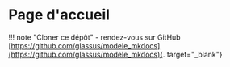 # Page d'accueil


!!! note "Cloner ce dépôt"
    - rendez-vous sur GitHub [https://github.com/glassus/modele_mkdocs](https://github.com/glassus/modele_mkdocs){. target="_blank"}

